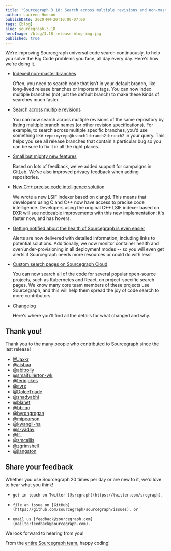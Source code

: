 ```yaml
---
title: "Sourcegraph 3.18: Search across multiple revisions and non-master branches, custom search pages, campaigns now support GitLab, new C++ precise code intelligence"
author: Laureen Hudson
publishDate: 2020-MM-20T10:00-07:00
tags: [blog]
slug: sourcegraph-3.18
heroImage: /blog/3.18-release-blog-img.jpg
published: true
---
```


We’re improving Sourcegraph universal code search continuously, to help you solve the Big Code problems you face, all day every day. Here's how we're doing it.

-   [Indexed non-master branches](https://about.sourcegraph.com/blog/indexed-non-master-branches)

    Often, you need to search code that isn’t in your default branch, like long-lived release branches or important tags. You can now index multiple branches (not just the default branch) to make these kinds of searches much faster.

-   [Search across multiple revisions](https://about.sourcegraph.com/blog/search-multiple-revisions)

    You can now search across multiple revisions of the same repository by listing multiple branch names (or other revision specifications). For example, to search across multiple specific branches, you’d use something like `repo:myrepo@branch1:branch2:branch2` in your query. This helps you see all release branches that contain a particular bug so you can be sure to fix it in all the right places.

-   [Small but mighty new features](https://about.sourcegraph.com/blog/small-and-mighty-features)

    Based on lots of feedback, we've added support for campaigns in GitLab. We’ve also improved privacy feedback when adding repositories.

-   [New C++ precise code intelligence solution](https://about.sourcegraph.com/blog/c-plus-plus-code-intel)

    We wrote a new LSIF indexer based on clangd. This means that developers using C and C++ now have access to precise code intelligence. Developers using the original C++ LSIF indexer based on DXR will see noticeable improvements with this new implementation: it's faster now, and has hovers.

-   [Getting notified about the health of Sourcegraph is even easier](https://about.sourcegraph.com/blog/sourcegraph-health-notification)

    Alerts are now delivered with detailed information, including links to potential solutions. Additionally, we now monitor container health and over/under-provisioning in all deployment modes -- so you will even get alerts if Sourcegraph needs more resources or could do with less!

-   [Custom search pages on Sourcegraph Cloud](https://about.sourcegraph.com/blog/custom-search-pages)

    You can now search all of the code for several popular open-source projects, such as Kubernetes and React, on project-specific search pages. We know many core team members of these projects use Sourcegraph, and this will help them spread the joy of code search to more contributors.

-   [Changelog](https://sourcegraph.com/github.com/sourcegraph/sourcegraph@master/-/blob/CHANGELOG.md)

    Here's where you'll find all the details for what changed and why.


## Thank you!

Thank you to the many people who contributed to Sourcegraph since the last release!

-   [@Jaxkr](https://github.com/Jaxkr)
-   [@aisbaa](https://github.com/aisbaa)
-   [@abitrolly](https://github.com/abitrolly)
-   [@smaifullerton-wk](https://github.com/smaifullerton-wk)
-   [@terinjokes](https://github.com/terinjokes)
-   [@svrx](https://github.com/svrx)
-   [@DolceTriade](https://github.com/DolceTriade)
-   [@shadyabhi](https://github.com/shadyabhi)
-   [@blanet](https://github.com/blanet)
-   [@bb-qq](https://github.com/bb-qq)
-   [@byrongrogan](https://github.com/byrongrogan)
-   [@mipearson](https://github.com/mipearson)
-   [@kwangil-ha](https://github.com/kwangil-ha)
-   [@s-yadav](https://github.com/s-yadav)
-   [@lf-](https://github.com/lf-)
-   [@smcallis](https://github.com/smcallis)
-   [@zgrimshell](https://github.com/zgrimshell)
-   [@jlangston](https://github.com/jlangston)

## Share your feedback

Whether you use Sourcegraph 20 times per day or are new to it, we'd love to hear what you think!
-     get in touch on Twitter [@srcgraph](https://twitter.com/srcgraph),
-     file an issue on [GitHub](https://github.com/sourcegraph/sourcegraph/issues), or
-     email us [feedback@sourcegraph.com](mailto:feedback@sourcegraph.com).

We look forward to hearing from you!

From the [entire Sourcegraph team](https://about.sourcegraph.com/company/team), happy coding!
